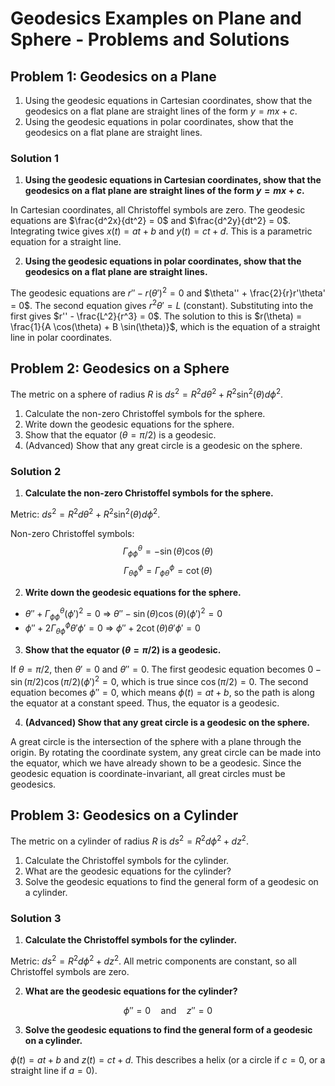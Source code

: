 # Geodesics Examples on Plane and Sphere - Problems and Solutions

## Problem 1: Geodesics on a Plane

1. Using the geodesic equations in Cartesian coordinates, show that the geodesics on a flat plane are straight lines of the form $y = mx + c$.
2. Using the geodesic equations in polar coordinates, show that the geodesics on a flat plane are straight lines.

### Solution 1

1. **Using the geodesic equations in Cartesian coordinates, show that the geodesics on a flat plane are straight lines of the form $y = mx + c$.**

In Cartesian coordinates, all Christoffel symbols are zero. The geodesic equations are $\frac{d^2x}{dt^2} = 0$ and $\frac{d^2y}{dt^2} = 0$. Integrating twice gives $x(t) = at+b$ and $y(t) = ct+d$. This is a parametric equation for a straight line.

2. **Using the geodesic equations in polar coordinates, show that the geodesics on a flat plane are straight lines.**

The geodesic equations are $r'' - r(\theta')^2 = 0$ and $\theta'' + \frac{2}{r}r'\theta' = 0$. The second equation gives $r^2 \theta' = L$ (constant). Substituting into the first gives $r'' - \frac{L^2}{r^3} = 0$. The solution to this is $r(\theta) = \frac{1}{A \cos(\theta) + B \sin(\theta)}$, which is the equation of a straight line in polar coordinates.

## Problem 2: Geodesics on a Sphere

The metric on a sphere of radius $R$ is $ds^2 = R^2 d\theta^2 + R^2 \sin^2(\theta) d\phi^2$.

1. Calculate the non-zero Christoffel symbols for the sphere.
2. Write down the geodesic equations for the sphere.
3. Show that the equator ($\theta = \pi/2$) is a geodesic.
4. (Advanced) Show that any great circle is a geodesic on the sphere.

### Solution 2

1. **Calculate the non-zero Christoffel symbols for the sphere.**

Metric: $ds^2 = R^2 d\theta^2 + R^2 \sin^2(\theta) d\phi^2$.

Non-zero Christoffel symbols:
$$\Gamma^\theta_{\phi\phi} = -\sin(\theta)\cos(\theta)$$
$$\Gamma^\phi_{\theta\phi} = \Gamma^\phi_{\phi\theta} = \cot(\theta)$$

2. **Write down the geodesic equations for the sphere.**

- $\theta'' + \Gamma^\theta_{\phi\phi}(\phi')^2 = 0$ ⇒ $\theta'' - \sin(\theta)\cos(\theta)(\phi')^2 = 0$
- $\phi'' + 2\Gamma^\phi_{\theta\phi}\theta'\phi' = 0$ ⇒ $\phi'' + 2\cot(\theta)\theta'\phi' = 0$

3. **Show that the equator ($\theta = \pi/2$) is a geodesic.**

If $\theta = \pi/2$, then $\theta' = 0$ and $\theta'' = 0$. The first geodesic equation becomes $0 - \sin(\pi/2)\cos(\pi/2)(\phi')^2 = 0$, which is true since $\cos(\pi/2)=0$. The second equation becomes $\phi'' = 0$, which means $\phi(t) = at+b$, so the path is along the equator at a constant speed. Thus, the equator is a geodesic.

4. **(Advanced) Show that any great circle is a geodesic on the sphere.**

A great circle is the intersection of the sphere with a plane through the origin. By rotating the coordinate system, any great circle can be made into the equator, which we have already shown to be a geodesic. Since the geodesic equation is coordinate-invariant, all great circles must be geodesics.

## Problem 3: Geodesics on a Cylinder

The metric on a cylinder of radius $R$ is $ds^2 = R^2 d\phi^2 + dz^2$.

1. Calculate the Christoffel symbols for the cylinder.
2. What are the geodesic equations for the cylinder?
3. Solve the geodesic equations to find the general form of a geodesic on a cylinder.

### Solution 3

1. **Calculate the Christoffel symbols for the cylinder.**

Metric: $ds^2 = R^2 d\phi^2 + dz^2$. All metric components are constant, so all Christoffel symbols are zero.

2. **What are the geodesic equations for the cylinder?**

$$\phi'' = 0 \quad \text{and} \quad z'' = 0$$

3. **Solve the geodesic equations to find the general form of a geodesic on a cylinder.**

$\phi(t) = at+b$ and $z(t) = ct+d$. This describes a helix (or a circle if $c=0$, or a straight line if $a=0$).